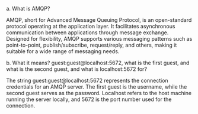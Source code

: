a. What is AMQP?

AMQP, short for Advanced Message Queuing Protocol, is an open-standard protocol operating at the application layer. It facilitates asynchronous communication between applications through message exchange. Designed for flexibility, AMQP supports various messaging patterns such as point-to-point, publish/subscribe, request/reply, and others, making it suitable for a wide range of messaging needs.

b. What it means? guest:guest@localhost:5672, what is the first guest, and what is the second guest, and what is localhost:5672 for?

The string guest:guest@localhost:5672 represents the connection credentials for an AMQP server. The first guest is the username, while the second guest serves as the password. Localhost refers to the host machine running the server locally, and 5672 is the port number used for the connection.